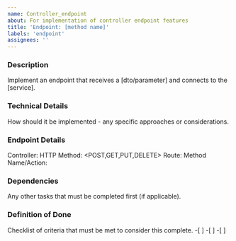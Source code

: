 ```yaml
---
name: Controller_endpoint
about: For implementation of controller endpoint features
title: 'Endpoint: [method name]'
labels: 'endpoint'
assignees: ''
---
```


### Description
Implement an endpoint that receives a [dto/parameter] and connects to the [service].

### Technical Details
How should it be implemented -  any specific approaches or considerations.

### Endpoint Details
Controller: <ControllerName>
HTTP Method: <POST,GET,PUT,DELETE>
Route: <Route>
Method Name/Action: <ActionName>

### Dependencies
Any other tasks that must be completed first (if applicable).

### Definition of Done
Checklist of criteria that must be met to consider this complete.
-[ ]
-[ ]
-[ ]

